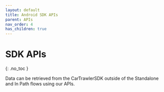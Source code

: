 ```yaml
---
layout: default
title: Android SDK APIs
parent: APIs
nav_order: 4
has_children: true
---
```


# SDK APIs

{: .no_toc }

Data can be retrieved from the CarTrawlerSDK outside of the Standalone and In Path flows using our APIs. 
